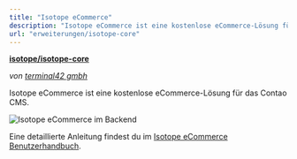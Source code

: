 ```yaml
---
title: "Isotope eCommerce"
description: "Isotope eCommerce ist eine kostenlose eCommerce-Lösung für das Contao CMS."
url: "erweiterungen/isotope-core"
---
```


**[isotope/isotope-core](https://packagist.org/packages/isotope/isotope-core)**

_von [terminal42 gmbh](https://www.terminal42.ch/de/)_

Isotope eCommerce ist eine kostenlose eCommerce-Lösung für das Contao CMS.

![Isotope eCommerce im Backend](/de/extensions/images/de/isotope-core-backend.png)

Eine detaillierte Anleitung findest du im [Isotope eCommerce Benutzerhandbuch](https://isotopeecommerce.org/de/handbuch.html).